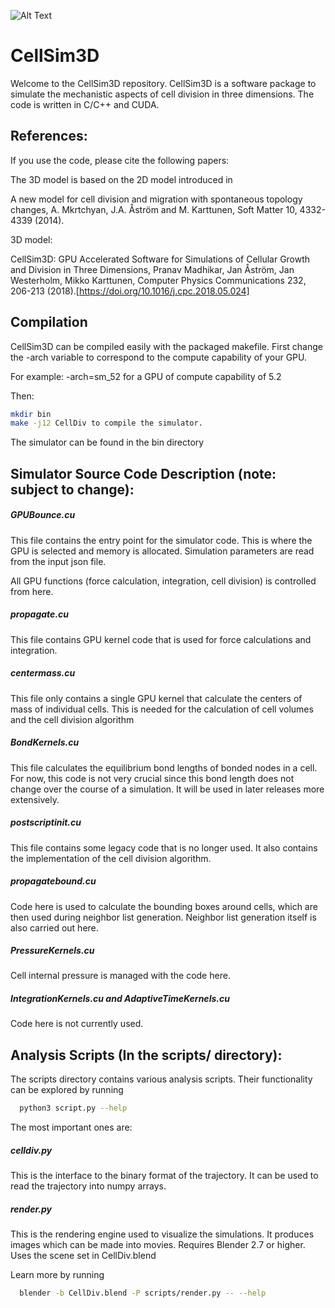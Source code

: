 ![Alt Text](https://github.com/SoftSimu/CellSim3D/raw/master/images/mov.gif)

# CellSim3D
Welcome to the CellSim3D repository. CellSim3D is a software package to simulate the mechanistic aspects of cell division in three dimensions. The code is written in C/C++ and CUDA.

## References:

If you use the code, please cite the following papers:

The 3D model is based on the 2D model introduced in

A new model for cell division and migration with spontaneous topology changes, A. Mkrtchyan, J.A. Åström and M. Karttunen, Soft Matter 10, 4332-4339 (2014).

3D model:

CellSim3D: GPU Accelerated Software for Simulations of Cellular Growth and Division in Three Dimensions,
Pranav Madhikar, Jan Åström, Jan Westerholm, Mikko Karttunen, Computer Physics Communications 232, 206-213 (2018).[https://doi.org/10.1016/j.cpc.2018.05.024]

## Compilation
CellSim3D can be compiled easily with the packaged makefile. First
change the -arch variable to correspond to the compute capability of
your GPU.

For example: -arch=sm_52 for a GPU of compute capability of 5.2

Then:


~~~bash
mkdir bin
make -j12 CellDiv to compile the simulator.
~~~

The simulator can be found in the bin directory


## Simulator Source Code Description (note: subject to change):

##### GPUBounce.cu

This file contains the entry point for the simulator code. This is
where the GPU is selected and memory is allocated. Simulation
parameters are read from the input json file.

All GPU functions (force calculation, integration, cell division) is
controlled from here.

##### propagate.cu

This file contains GPU kernel code that is used for force
calculations and integration.

##### centermass.cu

This file only contains a single GPU kernel that calculate the
centers of mass of individual cells. This is needed for the
calculation of cell volumes and the cell division algorithm

##### BondKernels.cu

This file calculates the equilibrium bond lengths of bonded nodes in
a cell. For now, this code is not very crucial since this bond
length does not change over the course of a simulation. It will be
used in later releases more extensively.

##### postscriptinit.cu

This file contains some legacy code that is no longer used. It also
contains the implementation of the cell division algorithm.

##### propagatebound.cu

Code here is used to calculate the bounding boxes around cells,
which are then used during neighbor list generation. Neighbor list
generation itself is also carried out here.

##### PressureKernels.cu

Cell internal pressure is managed with the code here.

##### IntegrationKernels.cu and AdaptiveTimeKernels.cu

Code here is not currently used.

## Analysis Scripts (In the scripts/ directory):
The scripts directory contains various analysis scripts. Their
functionality can be explored by running

~~~bash
  python3 script.py --help
~~~

The most important ones are:

##### celldiv.py

This is the interface to the binary format of the trajectory. It can
be used to read the trajectory into numpy arrays.

##### render.py

This is the rendering engine used to visualize the simulations. It
produces images which can be made into movies. Requires Blender 2.7 or
higher. Uses the scene set in CellDiv.blend

Learn more by running

~~~bash
  blender -b CellDiv.blend -P scripts/render.py -- --help
~~~

